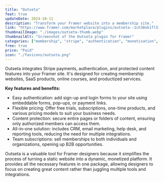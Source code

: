 ```yaml
---
title: "Outseta"
feat: true
updateDate: 2024-10-11
description: "Transform your Framer website into a membership site."
link: "https://www.framer.com/marketplace/plugins/outseta--1ch30ok1fl51lk7of2x58csbp/?via=julesvcode"
thumbnailImage: "./images/outseta-thumb.webp"
thumbnailAlt: "Screenshot of the Outseta plugin for Framer"
categories: ["membership", "stripe", "authentication", "monetisation", "saas", "crm", "paid"]
free: true
price: "Paid"
icon: "./favicons/outseta.png"
---
```


Outseta integrates Stripe payments, authentication, and protected content features into your Framer site. It's designed for creating membership websites, SaaS products, online courses, and productized services.

<b>Key features and benefits:</b>

- Easy authentication: add sign-up and login forms to your site using embeddable forms, pop-ups, or payment links.
- Flexible pricing: Offer free trials, subscriptions, one-time products, and various pricing models to suit your business needs.
- Content protection: secure entire pages or folders of content, ensuring only authorized members can access them.
- All-in-one solution: includes CRM, email marketing, help desk, and reporting tools, reducing the need for multiple integrations.
- Team subscriptions: sell memberships to both individuals and organizations, opening up B2B opportunities.

Outseta is a valuable tool for Framer designers because it simplifies the process of turning a static website into a dynamic, monetized platform. It provides all the necessary features in one package, allowing designers to focus on creating great content rather than juggling multiple tools and integrations.

